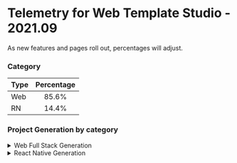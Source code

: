 # Telemetry for Web Template Studio - 2021.09

As new features and pages roll out, percentages  will adjust.

### Category

|Type|Percentage|
|:---|:---:|
|Web|85.6%|
|RN|14.4%|

### Project Generation by category

<details>
<summary>Web Full Stack Generation</summary>

### Frontend Frameworks

|Framework Type|Percentage|
|:---|:---:|
|React|59.6%|
|Vue|21.7%|
|Angular|18.6%|

### Backend Frameworks

|Framework Type|Percentage|
|:---|:---:|
|Node|69.6%|
|AspNet|18.6%|
|Flask|11.8%|

### Pages

|Pages|Percentage|
|:---|:---:|
|Blank|48.6%|
|Grid|19.7%|
|Master Detail|18.2%|
|List|13.6%|


</details>

<details>
<summary>React Native Generation</summary>

### Project Types

|Framework Type|Percentage|
|:---|:---:|
|Tabbed|100%|

### Pages

|Pages|Percentage|
|:---|:---:|
|Blank|74.5%|
|MasterDetail|12.7%|
|Settings|12.7%|


</details>

